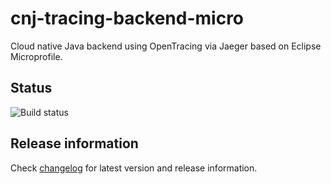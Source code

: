 # cnj-tracing-backend-micro

Cloud native Java backend using OpenTracing via Jaeger based on Eclipse Microprofile.

## Status

![Build status](https://drone.cloudtrain.aws.msgoat.eu/api/badges/msgoat/cnj-tracing-backend-micro/status.svg)

## Release information

Check [changelog](changelog.md) for latest version and release information.
